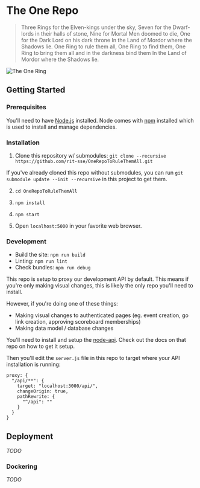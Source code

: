 # The One Repo

> Three Rings for the Elven-kings under the sky,
> Seven for the Dwarf-lords in their halls of stone,
> Nine for Mortal Men doomed to die,
> One for the Dark Lord on his dark throne
> In the Land of Mordor where the Shadows lie.
> One Ring to rule them all, One Ring to find them,
> One Ring to bring them all and in the darkness bind them
> In the Land of Mordor where the Shadows lie.

![The One Ring](http://gph.is/LA7w1c)

## Getting Started

### Prerequisites

You'll need to have [Node.js](https://nodejs.org/en/download/) installed. Node comes with [npm](https://docs.npmjs.com/cli/npm) installed which is used to install and manage dependencies.

### Installation

1. Clone this repository w/ submodules:
`git clone --recursive https://github.com/rit-sse/OneRepoToRuleThemAll.git`

If you've already cloned this repo without submodules, you can run `git submodule update --init --recursive` in this project to get them.

2. `cd OneRepoToRuleThemAll`

3. `npm install`

4. `npm start`

5. Open `localhost:5000` in your favorite web browser.

### Development

* Build the site: `npm run build`
* Linting: `npm run lint`
* Check bundles: `npm run debug`

This repo is setup to proxy our development API by default. This means if you're only making visual changes, this is likely the only repo you'll need to install.

However, if you're doing one of these things:
- Making visual changes to authenticated pages (eg. event creation, go link creation, approving scoreboard memberships)
- Making data model / database changes

You'll need to install and setup the [node-api](https://github.com/rit-sse/node-api). Check out the docs on that repo on how to get it setup.

Then you'll edit the `server.js` file in this repo to target where your API installation is running:

```
proxy: {
  "/api/**": {
    target: "localhost:3000/api/",
    changeOrigin: true,
    pathRewrite: {
      "^/api": ""
    }
  }
}
```

## Deployment

_TODO_

### Dockering

_TODO_
